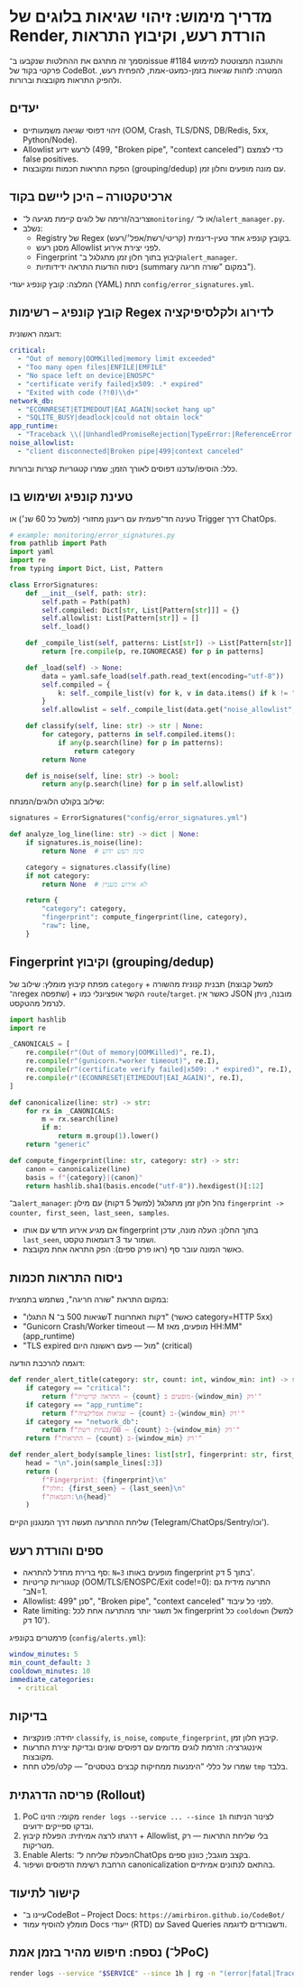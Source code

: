 # מדריך מימוש: זיהוי שגיאות בלוגים של Render, הורדת רעש, וקיבוץ התראות

מסמך זה מתרגם את ההחלטות שנקבעו ב־issue #1184 והתגובה המצוטטת למימוש פרקטי בקוד של CodeBot. המטרה: לזהות שגיאות בזמן-כמעט-אמת, להפחית רעש, ולהפיק התראות מקובצות וברורות.

## יעדים
- זיהוי דפוסי שגיאה משמעותיים (OOM, Crash, TLS/DNS, DB/Redis, 5xx, Python/Node).
- Allowlist לרעש ידוע (499, "Broken pipe", "context canceled") כדי לצמצם false positives.
- הפקת התראות חכמות ומקובצות (grouping/dedup) עם מונה מופעים וחלון זמן.

## ארכיטקטורה – היכן ליישם בקוד
- צריבה/זרימה של לוגים קיימת מגיעה ל־`monitoring/` ו/או ל־`alert_manager.py`.
- נשלב:
  - Registry של Regex (קריטי/רשת/אפל׳/רעש) בקובץ קונפיג אחד טעין-דינמית.
  - מסנן רעש Allowlist לפני יצירת אירוע.
  - Fingerprint וקיבוץ בתוך חלון זמן מתגלגל ב־`alert_manager`.
  - ניסוח הודעות התראה ידידותיות (summary במקום "שורה חריגה").

המלצה: קובץ קונפיג יעודי (YAML) תחת `config/error_signatures.yml`.

## קובץ קונפיג – רשימות Regex לדירוג ולקלסיפיקציה
דוגמה ראשונית:

```yaml
critical:
  - "Out of memory|OOMKilled|memory limit exceeded"
  - "Too many open files|ENFILE|EMFILE"
  - "No space left on device|ENOSPC"
  - "certificate verify failed|x509: .* expired"
  - "Exited with code (?!0)\\d+"
network_db:
  - "ECONNRESET|ETIMEDOUT|EAI_AGAIN|socket hang up"
  - "SQLITE_BUSY|deadlock|could not obtain lock"
app_runtime:
  - "Traceback \\(|UnhandledPromiseRejection|TypeError:|ReferenceError:|gunicorn.*worker timeout|uvicorn.error"
noise_allowlist:
  - "client disconnected|Broken pipe|499|context canceled"
```

כלל: הוסיפו/עדכנו דפוסים לאורך הזמן; שמרו קטגוריות קצרות וברורות.

## טעינת קונפיג ושימוש בו
טעינה חד־פעמית עם ריענון מחזורי (למשל כל 60 שנ׳) או Trigger דרך ChatOps.

```python
# example: monitoring/error_signatures.py
from pathlib import Path
import yaml
import re
from typing import Dict, List, Pattern

class ErrorSignatures:
    def __init__(self, path: str):
        self.path = Path(path)
        self.compiled: Dict[str, List[Pattern[str]]] = {}
        self.allowlist: List[Pattern[str]] = []
        self._load()

    def _compile_list(self, patterns: List[str]) -> List[Pattern[str]]:
        return [re.compile(p, re.IGNORECASE) for p in patterns]

    def _load(self) -> None:
        data = yaml.safe_load(self.path.read_text(encoding="utf-8"))
        self.compiled = {
            k: self._compile_list(v) for k, v in data.items() if k != "noise_allowlist"
        }
        self.allowlist = self._compile_list(data.get("noise_allowlist", []))

    def classify(self, line: str) -> str | None:
        for category, patterns in self.compiled.items():
            if any(p.search(line) for p in patterns):
                return category
        return None

    def is_noise(self, line: str) -> bool:
        return any(p.search(line) for p in self.allowlist)
```

שילוב בקולט הלוגים/המנתח:

```python
signatures = ErrorSignatures("config/error_signatures.yml")

def analyze_log_line(line: str) -> dict | None:
    if signatures.is_noise(line):
        return None  # סינון רעש ידוע

    category = signatures.classify(line)
    if not category:
        return None  # לא אירוע מעניין

    return {
        "category": category,
        "fingerprint": compute_fingerprint(line, category),
        "raw": line,
    }
```

## Fingerprint וקיבוץ (grouping/dedup)
מפתח קיבוץ מומלץ: שילוב של `category` + תבנית קנונית מהשורה (למשל קבוצת ה־regex שתפסה) + הקשר אופציונלי כמו `route`/`target`. כאשר אין JSON מובנה, ניתן לנרמל מהטקסט.

```python
import hashlib
import re

_CANONICALS = [
    re.compile(r"(Out of memory|OOMKilled)", re.I),
    re.compile(r"(gunicorn.*worker timeout)", re.I),
    re.compile(r"(certificate verify failed|x509: .* expired)", re.I),
    re.compile(r"(ECONNRESET|ETIMEDOUT|EAI_AGAIN)", re.I),
]

def canonicalize(line: str) -> str:
    for rx in _CANONICALS:
        m = rx.search(line)
        if m:
            return m.group(1).lower()
    return "generic"

def compute_fingerprint(line: str, category: str) -> str:
    canon = canonicalize(line)
    basis = f"{category}|{canon}"
    return hashlib.sha1(basis.encode("utf-8")).hexdigest()[:12]
```

ב־`alert_manager`: נהל חלון זמן מתגלגל (למשל 5 דקות) עם מילון `fingerprint -> counter, first_seen, last_seen, samples`.
- אם מגיע אירוע חדש עם אותו fingerprint בתוך החלון: העלה מונה, עדכן `last_seen`, ושמור עד 3 דוגמאות טקסט.
- כאשר המונה עובר סף (ראו פרק ספים): הפק התראה אחת מקובצת.

## ניסוח התראות חכמות
במקום התראת "שורה חריגה", נשתמש בתמצית:
- "התגלו N שגיאות 500 ב־T דקות האחרונות" (כאשר category=HTTP 5xx)
- "Gunicorn Crash/Worker timeout — M מופעים, מאז HH:MM" (app_runtime)
- "TLS expired מול <target> — פעם ראשונה היום" (critical)

דוגמה להרכבת הודעה:

```python
def render_alert_title(category: str, count: int, window_min: int) -> str:
    if category == "critical":
        return f"התראה קריטית — {count} מופעים ב-{window_min} דק'"
    if category == "app_runtime":
        return f"שגיאות אפליקציה — {count} ב-{window_min} דק'"
    if category == "network_db":
        return f"בעיות רשת/DB — {count} ב-{window_min} דק'"
    return f"התראות — {count} ב-{window_min} דק'"

def render_alert_body(sample_lines: list[str], fingerprint: str, first_seen: str, last_seen: str) -> str:
    head = "\n".join(sample_lines[:3])
    return (
        f"Fingerprint: {fingerprint}\n"
        f"חלון: {first_seen} → {last_seen}\n"
        f"דוגמאות:\n{head}"
    )
```

שליחת ההתרעה תעשה דרך המנגנון הקיים (Telegram/ChatOps/Sentry/וכו').

## ספים והורדת רעש
- סף ברירת מחדל להתראה: `N=3` מופעים באותו fingerprint בתוך 5 דק'.
- קטגוריות קריטיות (OOM/TLS/ENOSPC/Exit code!=0): התרעה מידית גם ב־N=1.
- Allowlist: סנן "499", "Broken pipe", "context canceled" לפני כל עיבוד.
- Rate limiting: אל תשגר יותר מהתרעה אחת לכל fingerprint כל `cooldown` (למשל 10 דק').

פרמטרים בקונפיג (`config/alerts.yml`):
```yaml
window_minutes: 5
min_count_default: 3
cooldown_minutes: 10
immediate_categories:
  - critical
```

## בדיקות
- יחידה: פונקציות `classify`, `is_noise`, `compute_fingerprint`, קיבוץ חלון זמן.
- אינטגרציה: הזרמת לוגים מדומים עם דפוסים שונים ובדיקת יצירת התרעות מקובצות.
- שמרו על כללי “הימנעות ממחיקות קבצים בטסטים” — קלט/פלט תחת `tmp` בלבד.

## פריסה הדרגתית (Rollout)
1) PoC מקומי: הזינו `render logs --service ... --since 1h` לצינור הניתוח ובדקו ספייקים ידועים.
2) דרגתו לרצה אמיתית: הפעלת קיבוץ + Allowlist, בלי שליחת התראות — רק מטריקות.
3) Enable Alerts: הפעלת שליחה ל־ChatOps בקצב מוגבל; כוונון ספים.
4) הרחבת רשימת הדפוסים ושיפור canonicalization בהתאם לנתונים אמיתיים.

## קישור לתיעוד
- עיינו ב־CodeBot – Project Docs: `https://amirbiron.github.io/CodeBot/`
- מומלץ להוסיף עמוד Docs ייעודי (RTD) עם Saved Queries ודשבורדים לדוגמה.

## נספח: חיפוש מהיר בזמן אמת (ל־PoC)
```bash
render logs --service "$SERVICE" --since 1h | rg -n "(error|fatal|Traceback|UnhandledPromiseRejection|5\\d\\d)"
```
